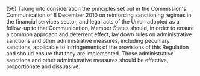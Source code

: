 (56) Taking into consideration the principles set out in the Commission's Communication of 8 December 2010 on reinforcing sanctioning regimes in the financial services sector, and legal acts of the Union adopted as a follow-up to that Communication, Member States should, in order to ensure a common approach and deterrent effect, lay down rules on administrative sanctions and other administrative measures, including pecuniary sanctions, applicable to infringements of the provisions of this Regulation and should ensure that they are implemented. Those administrative sanctions and other administrative measures should be effective, proportionate and dissuasive.